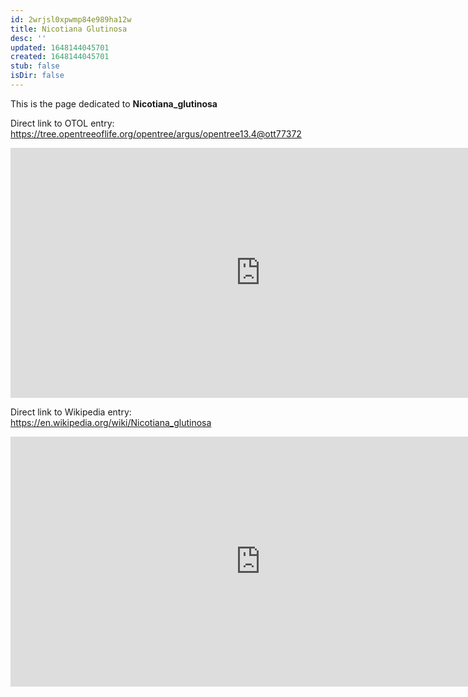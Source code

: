 ```yaml
---
id: 2wrjsl0xpwmp84e989ha12w
title: Nicotiana Glutinosa
desc: ''
updated: 1648144045701
created: 1648144045701
stub: false
isDir: false
---
```

This is the page dedicated to **Nicotiana_glutinosa**


Direct link to OTOL entry: https://tree.opentreeoflife.org/opentree/argus/opentree13.4@ott77372



<html>
    <body>
    <iframe src="https://tree.opentreeoflife.org/opentree/argus/opentree13.4@ott77372"
    width="800" height="400" frameborder="0" allowfullscreen> </iframe>
    </body>
</html>
    


Direct link to Wikipedia entry: https://en.wikipedia.org/wiki/Nicotiana_glutinosa



<html>
    <body>
    <iframe src="https://en.wikipedia.org/wiki/Nicotiana_glutinosa"
    width="800" height="400" frameborder="0" allowfullscreen> </iframe>
    </body>
</html>
    
